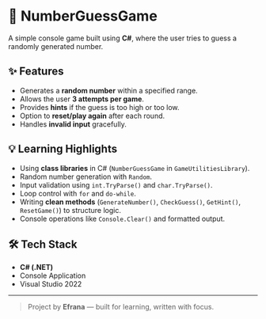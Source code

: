 ﻿# 🎲 NumberGuessGame

A simple console game built using **C#**, where the user tries to guess a randomly generated number.

## ✨ Features
- Generates a **random number** within a specified range.
- Allows the user **3 attempts per game**.
- Provides **hints** if the guess is too high or too low.
- Option to **reset/play again** after each round.
- Handles **invalid input** gracefully.

## 💡 Learning Highlights
- Using **class libraries** in C# (`NumberGuessGame` in `GameUtilitiesLibrary`).
- Random number generation with `Random`.
- Input validation using `int.TryParse()` and `char.TryParse()`.
- Loop control with `for` and `do-while`.
- Writing **clean methods** (`GenerateNumber()`, `CheckGuess()`, `GetHint()`, `ResetGame()`) to structure logic.
- Console operations like `Console.Clear()` and formatted output.

## 🛠️ Tech Stack
- **C# (.NET)**
- Console Application
- Visual Studio 2022

---

> Project by **Efrana** — built for learning, written with focus.

